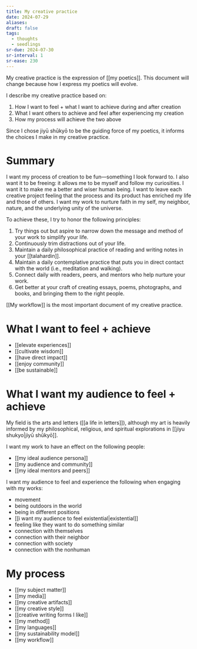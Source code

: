 ```yaml
---
title: My creative practice
date: 2024-07-29
aliases: 
draft: false
tags:
  - thoughts
  - seedlings
sr-due: 2024-07-30
sr-interval: 1
sr-ease: 230
---
```

My creative practice is the expression of [[my poetics]]. This document will change because how I express my poetics will evolve.

I describe my creative practice based on:

1. How I want to feel + what I want to achieve during and after creation
2. What I want others to achieve and feel after experiencing my creation
3. How my process will achieve the two above

Since I chose jiyū shūkyō to be the guiding force of my poetics, it informs the choices I make in my creative practice.

# Summary

I want my process of creation to be fun—something I look forward to. I also want it to be freeing: it allows me to be myself and follow my curiosities. I want it to make me a better and wiser human being. I want to leave each creative project feeling that the process and its product has enriched my life and those of others. I want my work to nurture faith in my self, my neighbor, nature, and the underlying unity of the universe.

To achieve these, I try to honor the following principles:

1. Try things out but aspire to narrow down the message and method of your work to simplify your life.
2. Continuously trim distractions out of your life.
3. Maintain a daily philosophical practice of reading and writing notes in your [[talahardin]].
4. Maintain a daily contemplative practice that puts you in direct contact with the world (i.e., meditation and walking).
5. Connect daily with readers, peers, and mentors who help nurture your work.
6. Get better at your craft of creating essays, poems, photographs, and books, and bringing them to the right people.

[[My workflow]] is the most important document of my creative practice.

# What I want to feel + achieve

- [[elevate experiences]]
- [[cultivate wisdom]]
- [[have direct impact]]
- [[enjoy community]]
- [[be sustainable]]

# What I want my audience to feel + achieve

My field is the arts and letters ([[a life in letters]]), although my art is heavily informed by my philosophical, religious, and spiritual explorations in [[jiyu shukyo|jiyū shūkyō]].

I want my work to have an effect on the following people:

- [[my ideal audience persona]]
- [[my audience and community]]
- [[my ideal mentors and peers]]

I want my audience to feel and experience the following when engaging with my works:

- movement
- being outdoors in the world
- being in different positions
- [[i want my audience to feel existential|existential]]
- feeling like they want to do something similar
- connection with themselves
- connection with their neighbor
- connection with society
- connection with the nonhuman

# My process

- [[my subject matter]]
- [[my media]]
- [[my creative artifacts]]
- [[my creative style]]
- [[creative writing forms I like]]
- [[my method]]
- [[my languages]]
- [[my sustainability model]]
- [[my workflow]]
